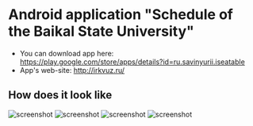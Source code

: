 # Android application "Schedule of the Baikal State University"

- You can download app here: https://play.google.com/store/apps/details?id=ru.savinyurii.iseatable
- App's web-site: http://irkvuz.ru/

## How does it look like

![screenshot](https://lh3.ggpht.com/rktiP2IV89IcvKTL1Ktg1YtozYB5Wo8tAE4kWs2ZT-4ELqQAnvWJwrUIoLelAvDQBw=w1920-h1009-rw)
![screenshot](https://lh3.ggpht.com/FiQivKlHFaoH2hGBJ1ywYKIjOMEf1FqarnqkAZfLyFpd7wXCPe4eImzvvuS1thZMfiq7=w1920-h1009-rw)
![screenshot](https://lh3.ggpht.com/a9M_s4RiFr-RwioD32EfEsLucCOJ3wRi98PlA80hKzL7EKr8POmWkAP-psHfIIjq_gE=w1920-h1009-rw)
![screenshot](https://lh3.ggpht.com/E-bCnWwVa04eR8c0XniaeS3_1-9L3p4XLYmbuplEu5ahj1D3tAhcLcZvMRft3OUXkho=w1920-h1009-rw)
